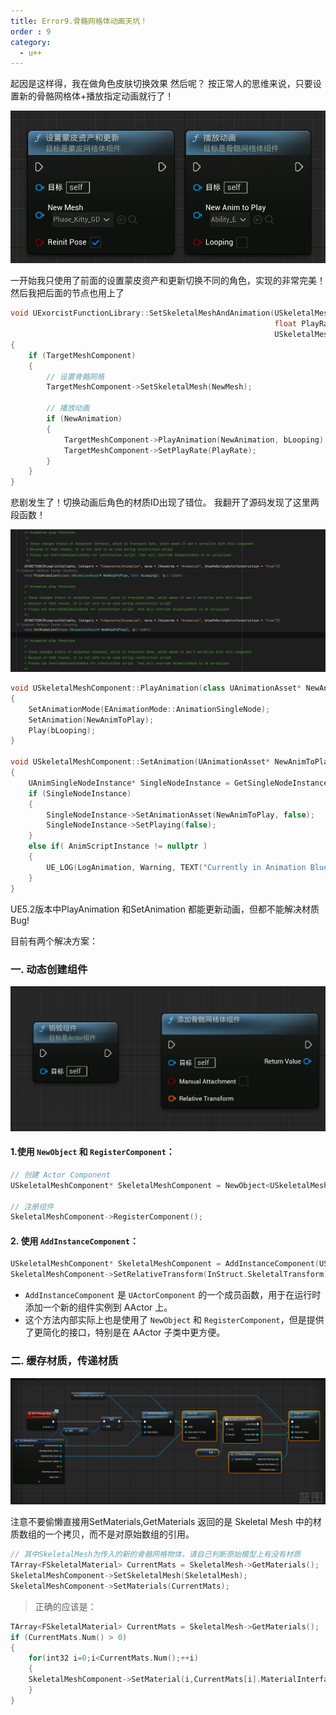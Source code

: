 ```yaml
---
title: Error9.骨骼网格体动画天坑！
order : 9
category:
  - u++
---
```


<chatmessage avatar="../../assets/emoji/hx.png" :avatarWidth="40">
起因是这样得，我在做角色皮肤切换效果
</chatmessage>

<chatmessage avatar="../../assets/emoji/dsyj.png" :avatarWidth="40" alignLeft>
然后呢？
</chatmessage>

<chatmessage avatar="../../assets/emoji/hx.png" :avatarWidth="40">
按正常人的思维来说，只要设置新的骨骼网格体+播放指定动画就行了！
</chatmessage>

![](..%2Fassets%2Fnew%20animation02.jpg)

<chatmessage avatar="../../assets/emoji/hx.png" :avatarWidth="40">
一开始我只使用了前面的设置蒙皮资产和更新切换不同的角色，实现的非常完美！
</chatmessage>

<gifwithbutton src="../../assets/unrealgif/hpimpove09.gif"/>

<chatmessage avatar="../../assets/emoji/hx.png" :avatarWidth="40">
然后我把后面的节点也用上了
</chatmessage>

```cpp
void UExorcistFunctionLibrary::SetSkeletalMeshAndAnimation(USkeletalMesh* NewMesh, UAnimationAsset* NewAnimation,
                                                           float PlayRate, bool bLooping,
                                                           USkeletalMeshComponent* TargetMeshComponent)
{
	if (TargetMeshComponent)
	{
		// 设置骨骼网格
		TargetMeshComponent->SetSkeletalMesh(NewMesh);

		// 播放动画
		if (NewAnimation)
		{
			TargetMeshComponent->PlayAnimation(NewAnimation, bLooping);
			TargetMeshComponent->SetPlayRate(PlayRate);
		}
	}
}
```
<chatmessage avatar="../../assets/emoji/hx.png" :avatarWidth="40">
悲剧发生了！切换动画后角色的材质ID出现了错位。
</chatmessage>

<gifwithbutton src="../../assets/unrealgif/hpimpove10.gif"/>


<chatmessage avatar="../../assets/emoji/hx.png" :avatarWidth="40">
我翻开了源码发现了这里两段函数！
</chatmessage>

![](..%2Fassets%2Fnew%20animation04.png)

```cpp
void USkeletalMeshComponent::PlayAnimation(class UAnimationAsset* NewAnimToPlay, bool bLooping)
{
	SetAnimationMode(EAnimationMode::AnimationSingleNode);
	SetAnimation(NewAnimToPlay);
	Play(bLooping);
}

void USkeletalMeshComponent::SetAnimation(UAnimationAsset* NewAnimToPlay)
{
	UAnimSingleNodeInstance* SingleNodeInstance = GetSingleNodeInstance();
	if (SingleNodeInstance)
	{
		SingleNodeInstance->SetAnimationAsset(NewAnimToPlay, false);
		SingleNodeInstance->SetPlaying(false);
	}
	else if( AnimScriptInstance != nullptr )
	{
		UE_LOG(LogAnimation, Warning, TEXT("Currently in Animation Blueprint mode. Please change AnimationMode to Use Animation Asset"));
	}
}
```

<chatmessage avatar="../../assets/emoji/dsyj.png" :avatarWidth="40" alignLeft>

UE5.2版本中PlayAnimation 和SetAnimation 都能更新动画，但都不能解决材质Bug!

</chatmessage>


<chatmessage avatar="../../assets/emoji/dsyj.png" :avatarWidth="40" alignLeft>
目前有两个解决方案：
</chatmessage>

### 一. 动态创建组件

![](..%2Fassets%2Fnew%20animation03.png)


#### 1.使用 `NewObject` 和 `RegisterComponent`：

```cpp
// 创建 Actor Component
USkeletalMeshComponent* SkeletalMeshComponent = NewObject<USkeletalMeshComponent>(this, USkeletalMeshComponent::StaticClass(), TEXT("SkeletalMeshComponent"));

// 注册组件
SkeletalMeshComponent->RegisterComponent();
```

#### 2. 使用 `AddInstanceComponent`：

```cpp
USkeletalMeshComponent* SkeletalMeshComponent = AddInstanceComponent(USkeletalMeshComponent::StaticClass(), TEXT("SkeletalMeshComponent"));
SkeletalMeshComponent->SetRelativeTransform(InStruct.SkeletalTransform);
```

<chatmessage avatar="../../assets/emoji/dsyj.png" :avatarWidth="40" alignLeft>

- `AddInstanceComponent` 是 `UActorComponent` 的一个成员函数，用于在运行时添加一个新的组件实例到 AActor 上。
- 这个方法内部实际上也是使用了 `NewObject` 和 `RegisterComponent`，但是提供了更简化的接口，特别是在 AActor 子类中更方便。

</chatmessage>


### 二. 缓存材质，传递材质

![](..%2Fassets%2Fnode.png)

<chatmessage avatar="../../assets/emoji/dsyj.png" :avatarWidth="40" alignLeft>
注意不要偷懒直接用SetMaterials,GetMaterials 返回的是 Skeletal Mesh 中的材质数组的一个拷贝，而不是对原始数组的引用。
</chatmessage>

```cpp
// 其中SkeletalMesh为传入的新的骨骼网格物体，请自己判断原始模型上有没有材质
TArray<FSkeletalMaterial> CurrentMats = SkeletalMesh->GetMaterials();
SkeletalMeshComponent->SetSkeletalMesh(SkeletalMesh);
SkeletalMeshComponent->SetMaterials(CurrentMats);
```

>正确的应该是：

```cpp
TArray<FSkeletalMaterial> CurrentMats = SkeletalMesh->GetMaterials();
if (CurrentMats.Num() > 0)
{
    for(int32 i=0;i<CurrentMats.Num();++i)
    {
    SkeletalMeshComponent->SetMaterial(i,CurrentMats[i].MaterialInterface);
    }
}
```